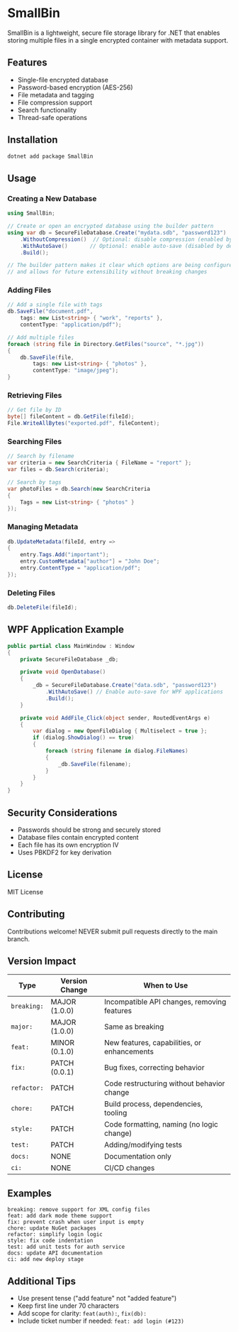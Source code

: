 ﻿# SmallBin

SmallBin is a lightweight, secure file storage library for .NET that enables storing multiple files in a single encrypted container with metadata support.

## Features

- Single-file encrypted database
- Password-based encryption (AES-256)
- File metadata and tagging
- File compression support
- Search functionality
- Thread-safe operations

## Installation

```bash
dotnet add package SmallBin
```

## Usage

### Creating a New Database

```csharp
using SmallBin;

// Create or open an encrypted database using the builder pattern
using var db = SecureFileDatabase.Create("mydata.sdb", "password123")
    .WithoutCompression()  // Optional: disable compression (enabled by default)
    .WithAutoSave()       // Optional: enable auto-save (disabled by default)
    .Build();

// The builder pattern makes it clear which options are being configured
// and allows for future extensibility without breaking changes
```

### Adding Files

```csharp
// Add a single file with tags
db.SaveFile("document.pdf",
    tags: new List<string> { "work", "reports" },
    contentType: "application/pdf");

// Add multiple files
foreach (string file in Directory.GetFiles("source", "*.jpg"))
{
    db.SaveFile(file,
        tags: new List<string> { "photos" },
        contentType: "image/jpeg");
}
```

### Retrieving Files

```csharp
// Get file by ID
byte[] fileContent = db.GetFile(fileId);
File.WriteAllBytes("exported.pdf", fileContent);
```

### Searching Files

```csharp
// Search by filename
var criteria = new SearchCriteria { FileName = "report" };
var files = db.Search(criteria);

// Search by tags
var photoFiles = db.Search(new SearchCriteria 
{ 
    Tags = new List<string> { "photos" } 
});
```

### Managing Metadata

```csharp
db.UpdateMetadata(fileId, entry => 
{
    entry.Tags.Add("important");
    entry.CustomMetadata["author"] = "John Doe";
    entry.ContentType = "application/pdf";
});
```

### Deleting Files

```csharp
db.DeleteFile(fileId);
```

## WPF Application Example

```csharp
public partial class MainWindow : Window
{
    private SecureFileDatabase _db;

    private void OpenDatabase()
    {
        _db = SecureFileDatabase.Create("data.sdb", "password123")
            .WithAutoSave() // Enable auto-save for WPF applications
            .Build();
    }

    private void AddFile_Click(object sender, RoutedEventArgs e)
    {
        var dialog = new OpenFileDialog { Multiselect = true };
        if (dialog.ShowDialog() == true)
        {
            foreach (string filename in dialog.FileNames)
            {
                _db.SaveFile(filename);
            }
        }
    }
}
```

## Security Considerations

- Passwords should be strong and securely stored
- Database files contain encrypted content
- Each file has its own encryption IV
- Uses PBKDF2 for key derivation

## License

MIT License

## Contributing

Contributions welcome! NEVER submit pull requests directly to the main branch.

## Version Impact
| Type | Version Change | When to Use |
|------|---------------|-------------|
| `breaking:` | MAJOR (1.0.0) | Incompatible API changes, removing features |
| `major:` | MAJOR (1.0.0) | Same as breaking |
| `feat:` | MINOR (0.1.0) | New features, capabilities, or enhancements |
| `fix:` | PATCH (0.0.1) | Bug fixes, correcting behavior |
| `refactor:` | PATCH | Code restructuring without behavior change |
| `chore:` | PATCH | Build process, dependencies, tooling |
| `style:` | PATCH | Code formatting, naming (no logic change) |
| `test:` | PATCH | Adding/modifying tests |
| `docs:` | NONE | Documentation only |
| `ci:` | NONE | CI/CD changes |

## Examples
```
breaking: remove support for XML config files
feat: add dark mode theme support
fix: prevent crash when user input is empty
chore: update NuGet packages
refactor: simplify login logic
style: fix code indentation
test: add unit tests for auth service
docs: update API documentation
ci: add new deploy stage
```

## Additional Tips
- Use present tense ("add feature" not "added feature")
- Keep first line under 70 characters
- Add scope for clarity: `feat(auth):`, `fix(db):`
- Include ticket number if needed: `feat: add login (#123)`
